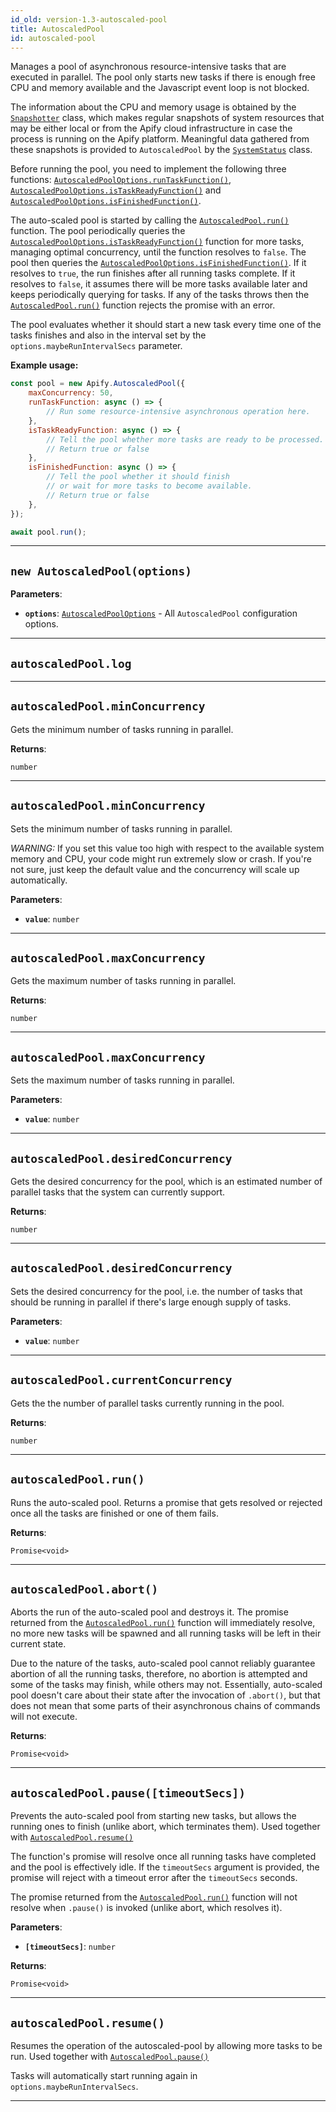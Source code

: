 ```yaml
---
id_old: version-1.3-autoscaled-pool
title: AutoscaledPool
id: autoscaled-pool
---
```


<a name="autoscaledpool"></a>

Manages a pool of asynchronous resource-intensive tasks that are executed in parallel. The pool only starts new tasks if there is enough free CPU and
memory available and the Javascript event loop is not blocked.

The information about the CPU and memory usage is obtained by the [`Snapshotter`](../api/snapshotter) class, which makes regular snapshots of system
resources that may be either local or from the Apify cloud infrastructure in case the process is running on the Apify platform. Meaningful data
gathered from these snapshots is provided to `AutoscaledPool` by the [`SystemStatus`](../api/system-status) class.

Before running the pool, you need to implement the following three functions:
[`AutoscaledPoolOptions.runTaskFunction()`](../typedefs/autoscaled-pool-options#runtaskfunction),
[`AutoscaledPoolOptions.isTaskReadyFunction()`](../typedefs/autoscaled-pool-options#istaskreadyfunction) and
[`AutoscaledPoolOptions.isFinishedFunction()`](../typedefs/autoscaled-pool-options#isfinishedfunction).

The auto-scaled pool is started by calling the [`AutoscaledPool.run()`](../api/autoscaled-pool#run) function. The pool periodically queries the
[`AutoscaledPoolOptions.isTaskReadyFunction()`](../typedefs/autoscaled-pool-options#istaskreadyfunction) function for more tasks, managing optimal
concurrency, until the function resolves to `false`. The pool then queries the
[`AutoscaledPoolOptions.isFinishedFunction()`](../typedefs/autoscaled-pool-options#isfinishedfunction). If it resolves to `true`, the run finishes
after all running tasks complete. If it resolves to `false`, it assumes there will be more tasks available later and keeps periodically querying for
tasks. If any of the tasks throws then the [`AutoscaledPool.run()`](../api/autoscaled-pool#run) function rejects the promise with an error.

The pool evaluates whether it should start a new task every time one of the tasks finishes and also in the interval set by the
`options.maybeRunIntervalSecs` parameter.

**Example usage:**

```javascript
const pool = new Apify.AutoscaledPool({
    maxConcurrency: 50,
    runTaskFunction: async () => {
        // Run some resource-intensive asynchronous operation here.
    },
    isTaskReadyFunction: async () => {
        // Tell the pool whether more tasks are ready to be processed.
        // Return true or false
    },
    isFinishedFunction: async () => {
        // Tell the pool whether it should finish
        // or wait for more tasks to become available.
        // Return true or false
    },
});

await pool.run();
```

---

<a name="autoscaledpool"></a>

## `new AutoscaledPool(options)`

**Parameters**:

-   **`options`**: [`AutoscaledPoolOptions`](../typedefs/autoscaled-pool-options) - All `AutoscaledPool` configuration options.

---

<a name="log"></a>

## `autoscaledPool.log`

---

<a name="minconcurrency"></a>

## `autoscaledPool.minConcurrency`

Gets the minimum number of tasks running in parallel.

**Returns**:

`number`

---

<a name="minconcurrency"></a>

## `autoscaledPool.minConcurrency`

Sets the minimum number of tasks running in parallel.

_WARNING:_ If you set this value too high with respect to the available system memory and CPU, your code might run extremely slow or crash. If you're
not sure, just keep the default value and the concurrency will scale up automatically.

**Parameters**:

-   **`value`**: `number`

---

<a name="maxconcurrency"></a>

## `autoscaledPool.maxConcurrency`

Gets the maximum number of tasks running in parallel.

**Returns**:

`number`

---

<a name="maxconcurrency"></a>

## `autoscaledPool.maxConcurrency`

Sets the maximum number of tasks running in parallel.

**Parameters**:

-   **`value`**: `number`

---

<a name="desiredconcurrency"></a>

## `autoscaledPool.desiredConcurrency`

Gets the desired concurrency for the pool, which is an estimated number of parallel tasks that the system can currently support.

**Returns**:

`number`

---

<a name="desiredconcurrency"></a>

## `autoscaledPool.desiredConcurrency`

Sets the desired concurrency for the pool, i.e. the number of tasks that should be running in parallel if there's large enough supply of tasks.

**Parameters**:

-   **`value`**: `number`

---

<a name="currentconcurrency"></a>

## `autoscaledPool.currentConcurrency`

Gets the the number of parallel tasks currently running in the pool.

**Returns**:

`number`

---

<a name="run"></a>

## `autoscaledPool.run()`

Runs the auto-scaled pool. Returns a promise that gets resolved or rejected once all the tasks are finished or one of them fails.

**Returns**:

`Promise<void>`

---

<a name="abort"></a>

## `autoscaledPool.abort()`

Aborts the run of the auto-scaled pool and destroys it. The promise returned from the [`AutoscaledPool.run()`](../api/autoscaled-pool#run) function
will immediately resolve, no more new tasks will be spawned and all running tasks will be left in their current state.

Due to the nature of the tasks, auto-scaled pool cannot reliably guarantee abortion of all the running tasks, therefore, no abortion is attempted and
some of the tasks may finish, while others may not. Essentially, auto-scaled pool doesn't care about their state after the invocation of `.abort()`,
but that does not mean that some parts of their asynchronous chains of commands will not execute.

**Returns**:

`Promise<void>`

---

<a name="pause"></a>

## `autoscaledPool.pause([timeoutSecs])`

Prevents the auto-scaled pool from starting new tasks, but allows the running ones to finish (unlike abort, which terminates them). Used together with
[`AutoscaledPool.resume()`](../api/autoscaled-pool#resume)

The function's promise will resolve once all running tasks have completed and the pool is effectively idle. If the `timeoutSecs` argument is provided,
the promise will reject with a timeout error after the `timeoutSecs` seconds.

The promise returned from the [`AutoscaledPool.run()`](../api/autoscaled-pool#run) function will not resolve when `.pause()` is invoked (unlike abort,
which resolves it).

**Parameters**:

-   **`[timeoutSecs]`**: `number`

**Returns**:

`Promise<void>`

---

<a name="resume"></a>

## `autoscaledPool.resume()`

Resumes the operation of the autoscaled-pool by allowing more tasks to be run. Used together with
[`AutoscaledPool.pause()`](../api/autoscaled-pool#pause)

Tasks will automatically start running again in `options.maybeRunIntervalSecs`.

---
